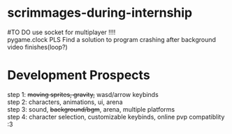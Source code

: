# scrimmages-during-internship

#TO DO
use socket for multiplayer !!!!  
pygame.clock PLS
Find a solution to program crashing after background video finishes(loop?)



# Development Prospects
step 1: ~~moving sprites, gravity,~~ wasd/arrow keybinds  
step 2: characters, animations, ui, arena  
step 3: sound, ~~background/bgm~~, arena, multiple platforms  
step 4: character selection, customizable keybinds, online pvp compatiblity :3

